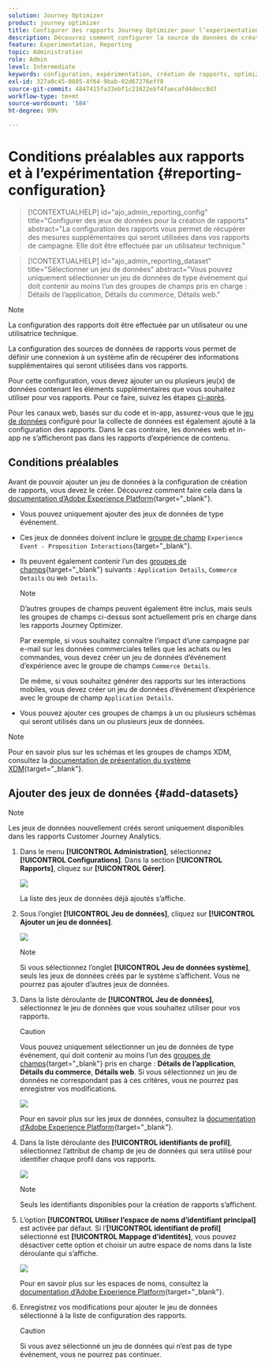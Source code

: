 ```yaml
---
solution: Journey Optimizer
product: journey optimizer
title: Configurer des rapports Journey Optimizer pour l’expérimentation
description: Découvrez comment configurer la source de données de création des rapports
feature: Experimentation, Reporting
topic: Administration
role: Admin
level: Intermediate
keywords: configuration, expérimentation, création de rapports, optimizer
exl-id: 327a0c45-0805-4f64-9bab-02d67276eff8
source-git-commit: 4847415fa33ebf1c21622ebf4faecafd4decc8d3
workflow-type: tm+mt
source-wordcount: '584'
ht-degree: 99%

---
```


# Conditions préalables aux rapports et à l’expérimentation {#reporting-configuration}

>[!CONTEXTUALHELP]
>id="ajo_admin_reporting_config"
>title="Configurer des jeux de données pour la création de rapports"
>abstract="La configuration des rapports vous permet de récupérer des mesures supplémentaires qui seront utilisées dans vos rapports de campagne. Elle doit être effectuée par un utilisateur technique."

>[!CONTEXTUALHELP]
>id="ajo_admin_reporting_dataset"
>title="Sélectionner un jeu de données"
>abstract="Vous pouvez uniquement sélectionner un jeu de données de type événement qui doit contenir au moins l’un des groupes de champs pris en charge : Détails de l’application, Détails du commerce, Détails web."

>[!NOTE]
>
>La configuration des rapports doit être effectuée par un utilisateur ou une utilisatrice technique.

La configuration des sources de données de rapports vous permet de définir une connexion à un système afin de récupérer des informations supplémentaires qui seront utilisées dans vos rapports.

Pour cette configuration, vous devez ajouter un ou plusieurs jeu(x) de données contenant les éléments supplémentaires que vous souhaitez utiliser pour vos rapports. Pour ce faire, suivez les étapes [ci-après](#add-datasets).

Pour les canaux web, basés sur du code et in-app, assurez-vous que le [jeu de données](../data/get-started-datasets.md) configuré pour la collecte de données est également ajouté à la configuration des rapports. Dans le cas contraire, les données web et in-app ne s’afficheront pas dans les rapports d’expérience de contenu.

## Conditions préalables

Avant de pouvoir ajouter un jeu de données à la configuration de création de rapports, vous devez le créer. Découvrez comment faire cela dans la [documentation d’Adobe Experience Platform](https://experienceleague.adobe.com/docs/experience-platform/catalog/datasets/user-guide.html?lang=fr#create){target="_blank"}.

* Vous pouvez uniquement ajouter des jeux de données de type événement.

* Ces jeux de données doivent inclure le [groupe de champ](https://experienceleague.adobe.com/docs/experience-platform/xdm/tutorials/create-schema-ui.html?lang=fr#field-group) `Experience Event - Proposition Interactions`{target="_blank"}.

* Ils peuvent également contenir l’un des [groupes de champs](https://experienceleague.adobe.com/docs/experience-platform/xdm/tutorials/create-schema-ui.html?lang=fr#field-group){target="_blank"} suivants : `Application Details`, `Commerce Details` ou `Web Details`.

  >[!NOTE]
  >
  >D’autres groupes de champs peuvent également être inclus, mais seuls les groupes de champs ci-dessus sont actuellement pris en charge dans les rapports Journey Optimizer.

  Par exemple, si vous souhaitez connaître l’impact d’une campagne par e-mail sur les données commerciales telles que les achats ou les commandes, vous devez créer un jeu de données d’événement d’expérience avec le groupe de champs `Commerce Details`.

  De même, si vous souhaitez générer des rapports sur les interactions mobiles, vous devez créer un jeu de données d’événement d’expérience avec le groupe de champ `Application Details`.

  <!--The metrics corresponding to each field group are listed [here](#objective-list).-->

* Vous pouvez ajouter ces groupes de champs à un ou plusieurs schémas qui seront utilisés dans un ou plusieurs jeux de données.

>[!NOTE]
>
>Pour en savoir plus sur les schémas et les groupes de champs XDM, consultez la [documentation de présentation du système XDM](https://experienceleague.adobe.com/docs/experience-platform/xdm/home.html?lang=fr){target="_blank"}.

<!--
## Objectives corresponding to each field group {#objective-list}

The table below shows which metrics will be added to the **[!UICONTROL Objectives]** tab of your campaign reports for each field group.

| Field group | Objectives |
|--- |--- |
| Commerce Details | Price Total<br>Payment Amount<br>(Unique) Checkouts<br>(Unique) Product List Adds<br>(Unique) Product List Opens<br>(Unique) Product List Removal<br>(Unique) Product List Views<br>(Unique) Product Views<br>(Unique) Purchases<br>(Unique) Save For Laters<br>Product Price Total<br>Product Quantity |
| Application Details | (Unique) App Launches<br>First App Launches<br>(Unique) App Installs<br>(Unique) App Upgrades |
| Web Details | (Unique) Page Views |
-->

## Ajouter des jeux de données {#add-datasets}

>[!NOTE]
>
>Les jeux de données nouvellement créés seront uniquement disponibles dans les rapports Customer Journey Analytics.

1. Dans le menu **[!UICONTROL Administration]**, sélectionnez **[!UICONTROL Configurations]**. Dans la section **[!UICONTROL Rapports]**, cliquez sur **[!UICONTROL Gérer]**.

   ![](assets/reporting-config-menu.png)

   La liste des jeux de données déjà ajoutés s’affiche.

1. Sous l’onglet **[!UICONTROL Jeu de données]**, cliquez sur **[!UICONTROL Ajouter un jeu de données]**.

   ![](assets/reporting-config-add.png)

   >[!NOTE]
   >
   >Si vous sélectionnez l’onglet **[!UICONTROL Jeu de données système]**, seuls les jeux de données créés par le système s’affichent. Vous ne pourrez pas ajouter d’autres jeux de données.

1. Dans la liste déroulante de **[!UICONTROL Jeu de données]**, sélectionnez le jeu de données que vous souhaitez utiliser pour vos rapports.

   >[!CAUTION]
   >
   >Vous pouvez uniquement sélectionner un jeu de données de type événement, qui doit contenir au moins l’un des [groupes de champs](https://experienceleague.adobe.com/docs/experience-platform/xdm/tutorials/create-schema-ui.html?lang=fr#field-group){target="_blank"} pris en charge : **Détails de l’application**, **Détails du commerce**, **Détails web**. Si vous sélectionnez un jeu de données ne correspondant pas à ces critères, vous ne pourrez pas enregistrer vos modifications.

   ![](assets/reporting-config-datasets.png)

   Pour en savoir plus sur les jeux de données, consultez la [documentation d’Adobe Experience Platform](https://experienceleague.adobe.com/docs/experience-platform/catalog/datasets/overview.html?lang=fr){target="_blank"}.

1. Dans la liste déroulante des **[!UICONTROL identifiants de profil]**, sélectionnez l’attribut de champ de jeu de données qui sera utilisé pour identifier chaque profil dans vos rapports.

   ![](assets/reporting-config-profile-id.png)

   >[!NOTE]
   >
   >Seuls les identifiants disponibles pour la création de rapports s’affichent.

1. L’option **[!UICONTROL Utiliser l’espace de noms d’identifiant principal]** est activée par défaut. Si l’**[!UICONTROL identifiant de profil]** sélectionné est **[!UICONTROL Mappage d’identités]**, vous pouvez désactiver cette option et choisir un autre espace de noms dans la liste déroulante qui s’affiche.

   ![](assets/reporting-config-namespace.png)

   Pour en savoir plus sur les espaces de noms, consultez la [documentation d’Adobe Experience Platform](https://experienceleague.adobe.com/docs/experience-platform/identity/namespaces.html?lang=fr){target="_blank"}.

1. Enregistrez vos modifications pour ajouter le jeu de données sélectionné à la liste de configuration des rapports.

   >[!CAUTION]
   >
   >Si vous avez sélectionné un jeu de données qui n’est pas de type événement, vous ne pourrez pas continuer.


<!--
When building your campaign reports, you can now see the metrics corresponding to the field groups used in the datasets you added. Go to the **[!UICONTROL Objectives]** tab and select the metrics of your choice to better fine-tune your reports. [Learn more](content-experiment.md#objectives-global)

![](assets/reporting-config-objectives.png)

>[!NOTE]
>
>If you add several datasets, all data from all datasets will be available for reporting.


## How-to video {#video}

Understand how to configure Experience Platform reporting data sources.

>[!VIDEO]()
-->
